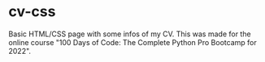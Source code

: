 # cv-css
Basic HTML/CSS page with some infos of my CV. This was made for the online course "100 Days of Code: The Complete Python Pro Bootcamp for 2022".
